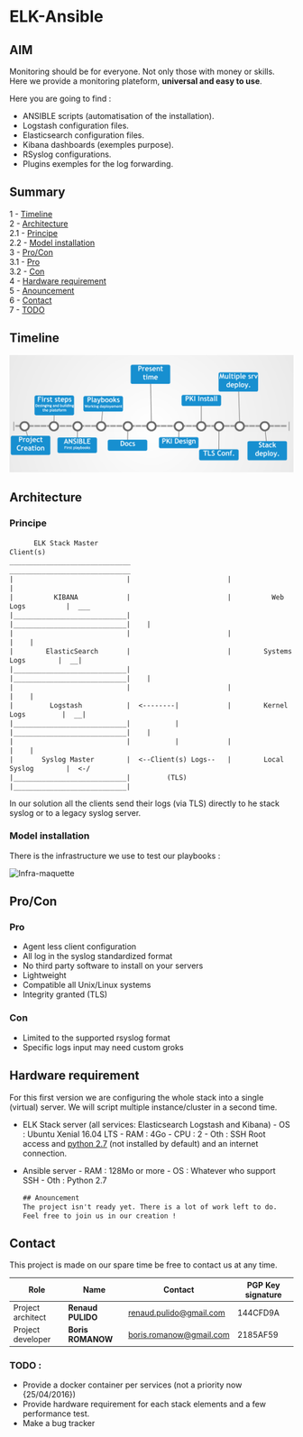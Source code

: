 # ELK-Ansible

## AIM

Monitoring should be for everyone. Not only those with money or skills.   
Here we provide a monitoring plateform, **universal and easy to use**.

Here you are going to find :
 - ANSIBLE scripts (automatisation of the installation).
 - Logstash configuration files.
 - Elasticsearch configuration files.
 - Kibana dashboards (exemples purpose).
 - RSyslog configurations.
 - Plugins exemples for the log forwarding.

## Summary
1 - [Timeline](#timeline)  
2 - [Architecture](#architecture)  
2.1 - [Principe](#principe)  
2.2 - [Model installation](#model-installation)  
3 - [Pro/Con](#pro/con)  
3.1 - [Pro](#pro)  
3.2 - [Con](#con)  
4 - [Hardware requirement](#hardware-requirement)  
5 - [Anouncement](#announcement)  
6 - [Contact](#contact)  
7 - [TODO](#todo)  

## Timeline

![timeline](Documentation/Images/Maquette/timeline.png)

## Architecture

### Principe
```
      ELK Stack Master                                           Client(s)
______________________________                        ______________________________   
|                            |                        |                            |  
|          KIBANA            |                        |          Web Logs          |  ___
|____________________________|                        |____________________________|    |
|                            |                        |                            |    |
|        ElasticSearch       |                        |        Systems Logs        |  __|
|____________________________|                        |____________________________|    |
|                            |                        |                            |    |
|         Logstash           |  <--------|            |        Kernel Logs         |  __|
|____________________________|           |            |____________________________|    |
|                            |           |            |                            |    |
|       Syslog Master        |  <--Client(s) Logs--   |        Local Syslog        |  <-/
|____________________________|         (TLS)          |____________________________|  
```
 In our solution all the clients send their logs (via TLS) directly to he stack syslog or to a legacy syslog server.

### Model installation

There is the infrastructure we use to test our playbooks :

![Infra-maquette](Documentation/Images/Maquette/infra-maquette.png)

## Pro/Con

### Pro

- Agent less client configuration
- All log in the syslog standardized format
- No third party software to install on your servers
- Lightweight
- Compatible all Unix/Linux systems
- Integrity granted (TLS)

### Con
- Limited to  the supported rsyslog format
- Specific logs input may need custom groks

## Hardware requirement
For this first version we are configuring the whole stack into a single (virtual) server. We will script multiple instance/cluster in a second time.


- ELK Stack server (all services: Elasticsearch Logstash and Kibana)
      - OS  : Ubuntu Xenial 16.04 LTS
      - RAM : 4Go
      - CPU : 2
      - Oth : SSH Root access and [python 2.7](http://docs.ansible.com/ansible/faq.html#how-do-i-handle-python-pathing-not-having-a-python-2-x-in-usr-bin-python-on-a-remote-machine) (not installed by default) and an internet connection.  

- Ansible server
      - RAM : 128Mo or more
      - OS  : Whatever who support SSH
      - Oth : Python 2.7


      ## Anouncement
      The project isn't ready yet. There is a lot of work left to do. Feel free to join us in our creation !


## Contact
This project is made on our spare time be free to contact us at any time.

| Role | Name | Contact | PGP Key signature |
|-------|------|--------|-------------------|
|Project architect | **Renaud PULIDO**  | renaud.pulido@gmail.com | 144CFD9A |
|Project developer | **Boris ROMANOW**  | boris.romanow@gmail.com | 2185AF59 |


### TODO :
- Provide a docker container per services (not a priority now {25/04/2016})
- Provide hardware requirement for each stack elements and a few performance test.
- Make a bug tracker
